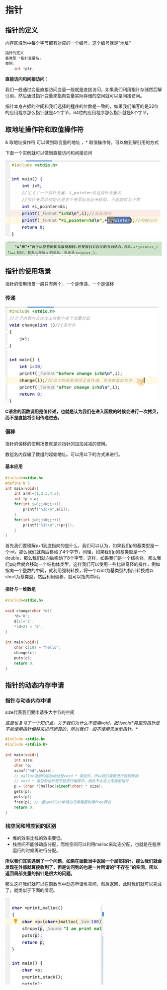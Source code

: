 # 指针

## 指针的定义

内存区域当中每个字节都有对应的一个编号，这个编号就是”地址“

```cpp
指针的定义
基类型 *指针变量名;
举例:
	int *ptr;
```

**直接访问和间接访问：**

我们一般通过变量直接访问变量一般就是直接访问，如果我们利用指针存储然后解引用，然后通过指针变量来指向变量实际存储的空间就可以是间接访问。

指针本身占据的空间和我们选择的程序的位数是一致的，如果我们编写的是32位的应用程序那么指针就是4个字节，64位的应用程序那么指针就是8个字节。

## 取地址操作符和取值操作符

&	取地址操作符	可以做到取变量的地址 ，* 取值操作符，可以做到解引用的方式

下面一个实例就可以做到直接访问和间接访问

![1673175509300](image/指针/1673175509300.png)

![1673175691060](image/指针/1673175691060.png)

## 指针的使用场景

指针的使用场景一般只有两个，一个是传递，一个是偏移

### 传递

![1673175948134](image/指针/1673175948134.png)

**C语言的函数调用是值传递，也就是认为我们在进入函数的时候会进行一次拷贝，而不是直接将引用传递进去。**

### 偏移

指针的偏移的使用场景就是对指针的加加减减的使用。

数组名内存储了数组的起始地址。可以用以下的方式来进行。

#### 基本应用

```cpp
#include<stdio.h>
#define N 5
int main(void){
    int a[N]={1,2,3,4,5};
    int *p = a;
    for(int i=0;i<N;i++){
        printf("%3d\n",a[i]);
    }
    for(int j=0;j<N;j++){
        printf("%3d\n",*(p+j));
    }
}
```

首先我们要理解p+1到底指向的是什么，我们可以认为，如果我们p的基类型是一个int，那么我们就向后移动了4个字节，同理，如果我们p的基类型是一个double，那么我们就向后移动了8个字节，这样，如果我们是一个结构体，那么我们p向后就会移动一个结构体类型，这样我们可以使用一些比较奇怪的操作，例如指向一个整数的中间，就利用强制转换，将一个以int为基类型的指针转换成以short为基类型，然后利用偏移，就可以指向中间。

#### 指针与一维数组

```c
#include<stdio.h>

void change(char *d){
    *d='H';
    d[1]='E';
    *(d+2) = 'E';
}

int main(void){
    char c[10] = "hello";
    change(c);
    puts(c);
    return 0;
}
```

## 指针的动态内存申请

### 指针与动态内存申请

size代表我们要申请多大字节的空间

**这里也复习了一个知识点，关于我们为什么不使用void*，因为void*类型的指针是不能使用指针偏移来进行运算的，所以我们一般不使用无类型指针。**

```c
#include <stdio.h>
#include <stdlib.h>

int main(void){
    int size;
    char *p;
    scanf("%d",&size);
    // malloc返回的起始地址是void * 类型的，所以我们需要进行强制转换
    // void * 类型的指针是不能进行偏移的，因此不会定义无类型指针
    p = (char *)malloc(sizeof(char) * size);
    gets(p);
    puts(p);
    free(p); // 通过malloc申请的元素需要利用free释放
    return 0;
}
```

### 栈空间和堆空间的区别

* 堆的效率比栈的效率要低。
* 栈空间不能够动态分配，而堆空间可以利用malloc来动态分配，也就是在程序运行的时候再进行分配。

**所以我们其实遇到了一个问题，如果在函数当中返回一个局部指针，那么我们就会发现在外部就算接收到了，但是访问到的也是一片所谓的”不存在“的空间，所以返回局部变量的指针是很大的问题。**

那么这样我们就可以在函数当中动态申请堆空间，然后返回，此时我们就可以完成了，就类似于下面的情况。

![1673180824597](image/指针/1673180824597.png)
